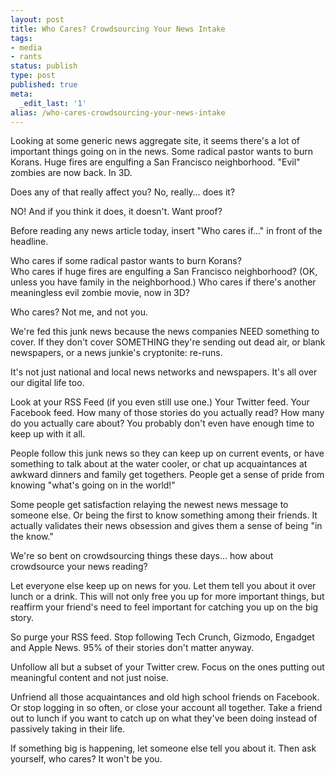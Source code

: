 ```yaml
---
layout: post
title: Who Cares? Crowdsourcing Your News Intake
tags:
- media
- rants
status: publish
type: post
published: true
meta:
  _edit_last: '1'
alias: /who-cares-crowdsourcing-your-news-intake
---
```

Looking at some generic news aggregate site, it seems there's a lot of important things going on in the news. Some radical pastor wants to burn Korans. Huge fires are engulfing a San Francisco neighborhood. "Evil" zombies are now back. In 3D.

Does any of that really affect you? No, really&hellip; does it?

NO! And if you think it does, it doesn't. Want proof?

Before reading any news article today, insert "Who cares if&hellip;" in front of the headline.

Who cares if some radical pastor wants to burn Korans?  
Who cares if huge fires are engulfing a San Francisco neighborhood? (OK, unless you have family in the neighborhood.)
Who cares if there's another meaningless evil zombie movie, now in 3D?

Who cares? Not me, and not you.

We're fed this junk news because the news companies NEED something to cover. If they don't cover SOMETHING they're sending out dead air, or blank newspapers, or a news junkie's cryptonite: re-runs.

It's not just national and local news networks and newspapers. It's all over our digital life too.

Look at your RSS Feed (if you even still use one.) Your Twitter feed. Your Facebook feed. How many of those stories do you actually read? How many do you actually care about? You probably don't even have enough time to keep up with it all.

People follow this junk news so they can keep up on current events, or have something to talk about at the water cooler, or chat up acquaintances at awkward dinners and family get togethers. People get a sense of pride from knowing "what's going on in the world!"

Some people get satisfaction relaying the newest news message to someone else. Or being the first to know something among their friends. It actually validates their news obsession and gives them a sense of being "in the know."

We're so bent on crowdsourcing things these days... how about crowdsource your news reading?

Let everyone else keep up on news for you. Let them tell you about it over lunch or a drink. This will not only free you up for more important things, but reaffirm your friend's need to feel important for catching you up on the big story.

So purge your RSS feed. Stop following Tech Crunch, Gizmodo, Engadget and Apple News. 95% of their stories don't matter anyway.

Unfollow all but a subset of your Twitter crew. Focus on the ones putting out meaningful content and not just noise.

Unfriend all those acquaintances and old high school friends on Facebook. Or stop logging in so often, or close your account all together. Take a friend out to lunch if you want to catch up on what they've been doing instead of passively taking in their life.

If something big is happening, let someone else tell you about it. Then ask yourself, who cares? It won't be you.
